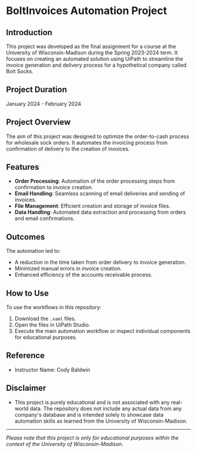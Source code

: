 # BoltInvoices Automation Project

## Introduction

This project was developed as the final assignment for a course at the University of Wisconsin-Madison during the Spring 2023-2024 term. It focuses on creating an automated solution using UiPath to streamline the invoice generation and delivery process for a hypothetical company called Bolt Socks.

## Project Duration

January 2024 - February 2024

## Project Overview

The aim of this project was designed to optimize the order-to-cash process for wholesale sock orders. It automates the invoicing process from confirmation of delivery to the creation of invoices.

## Features

- **Order Processing**: Automation of the order processing steps from confirmation to invoice creation.
- **Email Handling**: Seamless scanning of email deliveries and sending of invoices.
- **File Management**: Efficient creation and storage of invoice files.
- **Data Handling**: Automated data extraction and processing from orders and email confirmations.

## Outcomes

The automation led to:

- A reduction in the time taken from order delivery to invoice generation.
- Minimized manual errors in invoice creation.
- Enhanced efficiency of the accounts receivable process.

## How to Use

To use the workflows in this repository:

1. Download the `.xaml` files.
2. Open the files in UiPath Studio.
3. Execute the main automation workflow or inspect individual components for educational purposes.

## Reference

- Instructor Name: Cody Baldwin

## Disclaimer

- This project is purely educational and is not associated with any real-world data. The repository does not include any actual data from any company's database and is intended solely to showcase data automation skills as learned from the University of Wisconsin-Madison.

---

*Please note that this project is only for educational purposes within the context of the University of Wisconsin-Madison.*
